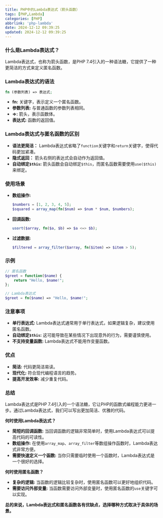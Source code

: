 ```yaml
---
title: PHP中的Lambda表达式（箭头函数）
tags: [PHP,Lambda]
categories: [PHP]
abbrlink: 'php-lambda'
date: 2024-12-12 09:39:25
updated: 2024-12-12 09:39:25
---
```


### 什么是Lambda表达式？

Lambda表达式，也称为箭头函数，是PHP 7.4引入的一种语法糖，它提供了一种更简洁的方式来定义匿名函数。

### Lambda表达式的语法

```php
fn (参数列表) => 表达式;
```

* **fn:** 关键字，表示定义一个匿名函数。
* **参数列表:** 与普通函数的参数列表相同。
* **=>:** 箭头，表示函数体。
* **表达式:** 函数的返回值。

### Lambda表达式与匿名函数的区别

* **语法更简洁：** Lambda表达式省略了`function`关键字和`return`关键字，使得代码更加紧凑。
* **隐式返回：** 箭头右侧的表达式会自动作为返回值。
* **自动绑定`$this`:** 箭头函数会自动绑定`$this`，而匿名函数需要使用`use($this)`来绑定。

### 使用场景

* **数组操作:**
  ```php
  $numbers = [1, 2, 3, 4, 5];
  $squared = array_map(fn($num) => $num * $num, $numbers);
  ```
* **回调函数:**
  ```php
  usort($array, fn($a, $b) => $a <=> $b);
  ```
* **过滤数据:**
  ```php
  $filtered = array_filter($array, fn($item) => $item > 5);
  ```

### 示例

```php
// 匿名函数
$greet = function($name) {
    return "Hello, $name!";
};

// Lambda表达式
$greet = fn($name) => "Hello, $name!";
```

### 注意事项

* **单行表达式:** Lambda表达式通常用于单行表达式，如果逻辑复杂，建议使用匿名函数。
* **自动绑定`$this`:** 这可能导致在某些情况下出现意外的行为，需要谨慎使用。
* **不支持变量函数:** Lambda表达式不能用作变量函数。

### 优点

* **简洁:** 代码更简洁易读。
* **现代化:** 符合现代编程语言的趋势。
* **提高开发效率:** 减少重复代码。

### 总结

Lambda表达式是PHP 7.4引入的一个语法糖，它让PHP的函数式编程能力更进一步。通过Lambda表达式，我们可以写出更加简洁、优雅的代码。

**何时使用Lambda表达式？**

* **简短的回调函数:** 当回调函数的逻辑非常简单时，使用Lambda表达式可以提高代码的可读性。
* **数组操作:** 在使用`array_map`、`array_filter`等数组操作函数时，Lambda表达式非常方便。
* **需要快速定义一个函数:** 当你只需要临时使用一个函数时，Lambda表达式是一个很好的选择。

**何时使用匿名函数？**

* **复杂的逻辑:** 当函数的逻辑比较复杂时，使用匿名函数可以更好地组织代码。
* **需要访问外部变量:** 当函数需要访问外部变量时，使用匿名函数的`use`关键字可以实现。

**总的来说，Lambda表达式和匿名函数各有优缺点，选择哪种方式取决于具体的场景。**